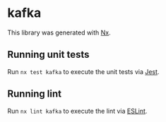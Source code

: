 # kafka

This library was generated with [Nx](https://nx.dev).

## Running unit tests

Run `nx test kafka` to execute the unit tests via [Jest](https://jestjs.io).

## Running lint

Run `nx lint kafka` to execute the lint via [ESLint](https://eslint.org/).
